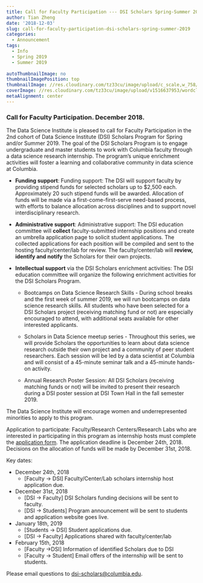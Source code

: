 ```yaml
---
title: Call for Faculty Participation --- DSI Scholars Spring-Summer 2019
author: Tian Zheng
date: '2018-12-03'
slug: call-for-faculty-participation-dsi-scholars-spring-summer-2019
categories:
  - Announcement
tags:
  - Info
  - Spring 2019
  - Summer 2019
  
autoThumbnailImage: no
thumbnailImagePosition: top
thumbnailImage: //res.cloudinary.com/tz33cu/image/upload/c_scale,w_758/v1543878523/year2-logo_zonff4.png
coverImage: //res.cloudinary.com/tz33cu/image/upload/v1516637953/wordcloud2_ezxayp.png
metaAlignment: center
---
```


### Call for Faculty Participation. December 2018.

The Data Science Institute is pleased to call for Faculty Participation in the 2nd cohort of Data Science Institute (DSI) Scholars Program for Spring and/or Summer 2019. The goal of the DSI Scholars Program is to engage undergraduate and master students to work with Columbia faculty through a data science research internship. The program’s unique enrichment activities will foster a learning and collaborative community in data science at Columbia.

<!--more-->

+ **Funding support**: Funding support: The DSI will support faculty by providing stipend funds for selected scholars up to $2,500 each.  Approximately 20 such stipend funds will be awarded.  Allocation of funds will be made via a first-come-first-serve need-based process, with efforts to balance allocation across disciplines and to support novel interdisciplinary research.

+ **Administrative support**: Administrative support: The DSI education committee will **collect** faculty-submitted internship positions and create an umbrella application page to solicit student applications. The collected applications for each position will be compiled and sent to the hosting faculty/center/lab for review. The faculty/center/lab will **review, identify and notify** the Scholars for their own projects. 

+ **Intellectual support** via the DSI Scholars enrichment activities: The DSI education committee will organize the following enrichment activities for the DSI Scholars Program.

    + Bootcamps on Data Science Research Skills - During school breaks and the first week of summer 2019, we will run bootcamps on data science research skills. All students who have been selected for a DSI Scholars project (receiving matching fund or not) are especially encouraged to attend, with additional seats available for other interested applicants. 

    + Scholars in Data Science meetup series - Throughout this series, we will provide Scholars the opportunities to learn about data science research outside their own project and a community of peer student researchers. Each session will be led by a data scientist at Columbia and will consist of a 45-minute seminar talk and a 45-minute hands-on activity.

    + Annual Research Poster Session: All DSI Scholars (receiving matching funds or not) will be invited to present their research during a DSI poster session at DSI Town Hall in the fall semester 2019.

The Data Science Institute will encourage women and underrepresented minorities to apply to this program.

Application to participate: Faculty/Research Centers/Research Labs who are interested in participating in this program as internship hosts must complete the [application form](https://docs.google.com/forms/d/e/1FAIpQLSf9ehh9i2_FiUFq8pHEj844ihhguMz8OVnxWV8js8OQVCjW_Q/viewform?usp=sf_link). The application deadline is December 24th, 2018.  Decisions on the allocation of funds will be made by December 31st, 2018.

Key dates:

+ December 24th, 2018 
  + [Faculty -> DSI] Faculty/Center/Lab scholars internship host application due.
+ December 31st, 2018 
  + [DSI -> Faculty] DSI Scholars funding decisions will be sent to faculty.
  + [DSI -> Students] Program announcement will be sent to students and application website goes live.
+ January 18th, 2019
  + [Students -> DSI] Student applications due.
  + [DSI -> Faculty] Applications shared with faculty/center/lab
+ February 15th, 2018
  + [Faculty ->DSI] Information of identified Scholars due to DSI
  + [Faculty -> Student] Email offers of the internship will be sent to students.

Please email questions to dsi-scholars@columbia.edu.
